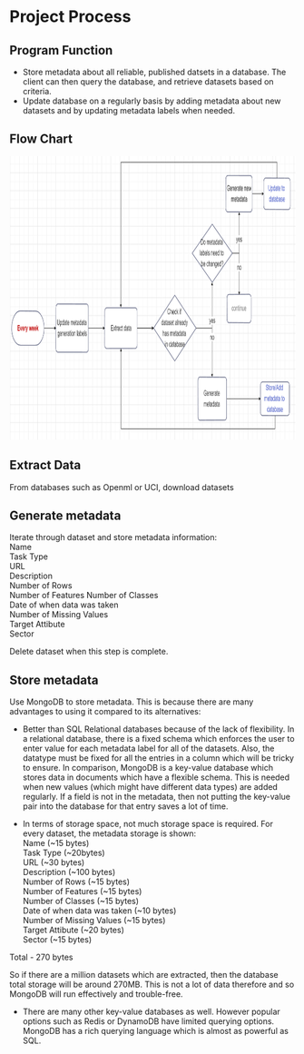 # Project Process


## Program Function

- Store metadata about all reliable, published datsets in a database. The client can then query the database, and retrieve datasets based on criteria.
- Update database on a regularly basis by adding metadata about new datasets and by updating metadata labels when needed.  
  
## Flow Chart

<img src="Metadata project flow chart_2.png" style="height: 500px; width:1000px;"/>

<br>

## Extract Data

From databases such as Openml or UCI, download datasets

## Generate metadata

Iterate through dataset and store metadata information:  
Name   
Task Type  
URL  
Description  
Number of Rows  
Number of Features 
Number of Classes  
Date of when data was taken  
Number of Missing Values  
Target Attibute  
Sector


Delete dataset when this step is complete.


## Store metadata

Use MongoDB to store metadata. This is because there are many advantages to using it compared to its alternatives: 

- Better than SQL Relational databases because of the lack of flexibility. In a relational database, there is a fixed schema which enforces the user to enter value for each metadata label for all of the datasets. Also, the datatype must be fixed for all the entries in a column which will be tricky to ensure. In comparison, MongoDB is a key-value database which stores data in documents which have a flexible schema. This is needed when new values (which might have different data types) are added regularly. If a field is not in the metadata, then not putting the key-value pair into the database for that entry saves a lot of time.

- In terms of storage space, not much storage space is required. For every dataset, the metadata storage is shown:   
Name (~15 bytes)  
Task Type  (~20bytes)  
URL  (~30 bytes)  
Description  (~100 bytes)  
Number of Rows  (~15 bytes)  
Number of Features (~15 bytes)  
Number of Classes  (~15 bytes)  
Date of when data was taken  (~10 bytes)  
Number of Missing Values  (~15 bytes)  
Target Attibute  (~20 bytes)  
Sector (~15 bytes)  

Total - 270 bytes  

So if there are a million datasets which are extracted, then the database total storage will be around 270MB. This is not a lot of data therefore and so MongoDB will run effectively and trouble-free. 


- There are many other key-value databases as well. However popular options such as Redis or DynamoDB have limited querying options. MongoDB has a rich querying language which is almost as powerful as SQL.



